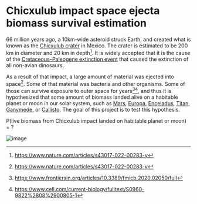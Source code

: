 # Chicxulub impact space ejecta biomass survival estimation
66 million years ago, a 10km-wide asteroid struck Earth, and created what is known as the [Chicxulub crater](https://en.wikipedia.org/wiki/Chicxulub_crater) in Mexico.  The crater is estimated to be 200 km in diameter and 20 km in depth[^1].  It is widely accepted that it is the cause of the [Cretaceous–Paleogene extinction event](https://en.wikipedia.org/wiki/Cretaceous%E2%80%93Paleogene_extinction_event) that caused the extinction of all non-avian dinosaurs.

As a result of that impact, a large amount of material was ejected into space[^1].  Some of that material was bacteria and other organisms.  Some of those can survive exposure to outer space for years[^2][^3], and thus it is hypothesized that some amount of biomass landed alive on a habitable planet or moon in our solar system, such as [Mars](https://en.wikipedia.org/wiki/Mars), [Europa](https://en.wikipedia.org/wiki/Europa_(moon)), [Enceladus](https://en.wikipedia.org/wiki/Enceladus), [Titan](https://en.wikipedia.org/wiki/Titan_(moon)), [Ganymede](https://en.wikipedia.org/wiki/Ganymede_(moon)), or [Callisto](https://en.wikipedia.org/wiki/Callisto_(moon)).  The goal of this project is to test this hypothesis.

P(live biomass from Chicxulub impact landed on habitable planet or moon) = ?

[^1]: https://www.nature.com/articles/s43017-022-00283-y
[^2]: https://www.frontiersin.org/articles/10.3389/fmicb.2020.02050/full
[^3]: https://www.cell.com/current-biology/fulltext/S0960-9822%2808%2900805-1

![image](https://github.com/MattMcL4475/chicxulub-impact-space-ejecta-biomass/assets/23408335/ce3c52e9-8ee5-46ec-bc2d-e9465cba9141)

